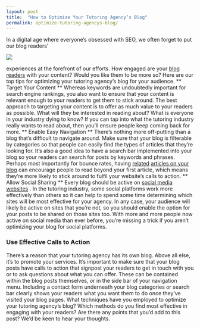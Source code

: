 ```yaml
---
layout: post
title:  "How to Optimize Your Tutoring Agency’s Blog"
permalink: optimize-tutoring-agencys-blog/
---
```

In a digital age where everyone’s obsessed with SEO, we often forget to put
our blog readers’

<div class="img-holder full-width">
   <img src="{{ site.static}}/img/blogs/ps_overview_engage-300x206.jpg" alt-text="ps_overview_engage"/>
</div>

experiences at the
forefront of our efforts. How engaged are your [blog readers](https://tutorcruncher.com/blogging-ideas-tutoring-agency/) with your
content? Would you like them to be more so? Here are our top tips for
optimizing your tutoring agency’s blog for your audience. ** Target Your
Content ** Whereas keywords are undoubtedly important for search engine
rankings, you also want to ensure that your content is relevant enough to your
readers to get them to stick around. The best approach to targeting your
content is to offer as much value to your readers as possible. What will they
be interested in reading about? What is everyone in your industry dying to
know? If you can tap into what the tutoring industry really wants to read
about, then you’ll ensure people keep coming back for more. ** Enable Easy
Navigation ** There’s nothing more off-putting than a blog that’s difficult to
navigate around. Make sure that your blog is filterable by categories so that
people can easily find the types of articles that they’re looking for. It’s
also a good idea to have a search bar implemented into your blog so your
readers can search for posts by keywords and phrases. Perhaps most importantly
for bounce rates, having [related](https://tutorcruncher.com/tutoring-agency-needs-blog/) 
[articles on your blog](https://tutorcruncher.com/tutoring-agency-needs-blog/) can encourage
people to read beyond your first article, which means they’re more likely to
stick around to fulfil your website’s calls to action. ** Allow Social Sharing
** Every blog should be active on [social media websites](https://tutorcruncher.com/make-the-most-social-media/) . In the tutoring
industry, some social platforms work more effectively than others so it can
help to spend some time determining which sites will be most effective for
your agency. In any case, your audience will likely be active on sites that
you’re not, so you should enable the option for your posts to be shared on
those sites too. With more and more people now active on social media than
ever before, you’re missing a trick if you aren’t optimizing your blog for
social platforms. 

### Use Effective Calls to Action

There’s a reason that
your tutoring agency has its own blog. Above all else, it’s to promote your
services. It’s important to make sure that your blog posts have calls to
action that signpost your readers to get in touch with you or to ask questions
about what you can offer. These can be contained within the blog posts
themselves, or in the side bar of your navigation menu. Including a contact
form underneath your blog categories or search bar clearly shows your readers
what you want them to do once they’ve visited your blog pages. What techniques
have you employed to optimize your tutoring agency’s blog? Which methods do
you find most effective in engaging with your readers? Are there any points
that you’d add to this post? We’d be keen to hear your thoughts.
